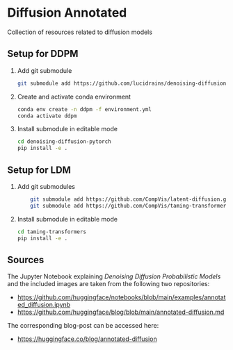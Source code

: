 # Diffusion Annotated

Collection of resources related to diffusion models

## Setup for DDPM

1. Add git submodule

    ```bash
    git submodule add https://github.com/lucidrains/denoising-diffusion-pytorch.git
    ```

2. Create and activate conda environment

    ```bash
    conda env create -n ddpm -f environment.yml
    conda activate ddpm
    ```

3. Install submodule in editable mode

    ```bash
    cd denoising-diffusion-pytorch
    pip install -e .
    ```

## Setup for LDM

1. Add git submodules

    ```bash
        git submodule add https://github.com/CompVis/latent-diffusion.git
        git submodule add https://github.com/CompVis/taming-transformers
    ```

2. Install submodule in editable mode

    ```bash
    cd taming-transformers
    pip install -e .
    ```

## Sources

The Jupyter Notebook explaining *Denoising Diffusion Probabilistic Models* and the included images are taken from the following two repositories:

- <https://github.com/huggingface/notebooks/blob/main/examples/annotated_diffusion.ipynb>
- <https://github.com/huggingface/blog/blob/main/annotated-diffusion.md>

The corresponding blog-post can be accessed here:

- <https://huggingface.co/blog/annotated-diffusion>
